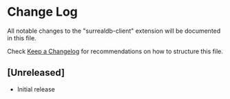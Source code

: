 # Change Log

All notable changes to the "surrealdb-client" extension will be documented in this file.

Check [Keep a Changelog](http://keepachangelog.com/) for recommendations on how to structure this file.

## [Unreleased]

- Initial release